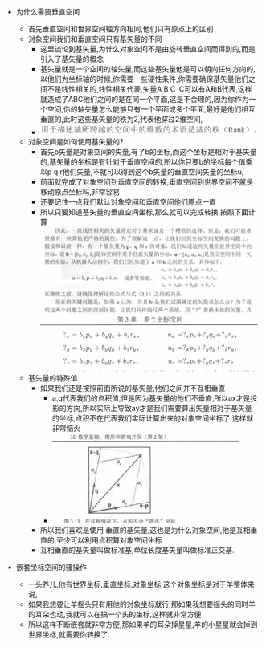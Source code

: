 + 为什么需要垂直空间
  + 首先垂直空间和世界空间轴方向相同,他们只有原点上的区别
  + 对象空间我们和垂直空间只有基矢量的不同
    + 这里谈论到基矢量,为什么对象空间不是由旋转垂直空间而得到的,而是引入了基矢量的概念
    + 基矢量就是一个空间的轴矢量,而这些基矢量他是可以朝向任何方向的,以他们为坐标轴的时候,你需要一些硬性条件,你需要确保基矢量他们之间不是线性相关的,线性相关代表,矢量A B C ,C可以有A和B代表,这样就造成了ABC他们之间的是在同一个平面,这是不合理的,因为你作为一个空间,你的轴矢量怎么能够只有一个平面或多个平面,最好是他们相互垂直的,此时这些基矢量的秩为2,代表他穿过2维空间,
    + ![](2022-10-21-19-43-32.png)
  + 对象空间是如何使用基矢量的?
    +  首先b矢量是对象空间的矢量,有了b的坐标,而这个坐标是相对于基矢量的,基矢量的坐标是有针对于垂直空间的,所以你只要b的坐标每个值乘以p q r他们矢量,不就可以得到这个b矢量的垂直空间矢量的坐标u,
    + 前面就完成了对象空间到垂直空间的转换,垂直空间到世界空间不就是移动原点坐标吗,非常容易
    + 还要记住一点我们默认对象空间和垂直空间他们原点一直
    + 所以只要知道基矢量的垂直空间坐标,那么就可以完成转换,按照下面计算
  ![](2022-10-21-19-45-38.png)
  ![](2022-10-21-19-53-38.png)
  + 基矢量的特殊值
    + 如果我们还是按照前面所说的基矢量,他们之间并不互相垂直
       + a.q代表我们的点积值,但是因为基矢量的他们不垂直,所以ax才是投影的方向,所以实际上导致ay才是我们需要算出矢量相对于基矢量的坐标,点积不在代表我们实际计算出来的对象空间坐标了,这样就非常恼火
       + ![](2022-10-21-19-58-59.png)
    + 所以我们喜欢是使用 垂直的基矢量,这也是为什么对象空间,他是互相垂直的,至少可以利用点积算对象空间坐标
     + 互相垂直的基矢量叫做标准基,单位长度基矢量叫做标准正交基.

+ 嵌套坐标空间的骚操作
  + 一头养儿,他有世界坐标,垂直坐标,对象坐标,这个对象坐标是对于羊整体来说,
  + 如果我想要让羊摇头只有用他的对象坐标就行,那如果我想要摇头的同时羊的耳朵也动,我就可以在搞一个头的坐标,这样就非常方便
  + 所以这样不断嵌套就非常方便,那如果羊的耳朵掉星星,羊的小星星就会掉到世界坐标,就需要你转换了.